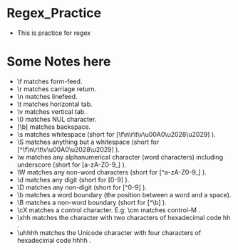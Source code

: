 # Regex_Practice

- This is practice for regex


# Some Notes here

- \f matches form-feed.
- \r matches carriage return.
- \n matches linefeed.
- \t matches horizontal tab.
- \v matches vertical tab.
- \0 matches NUL character.
- [\b] matches backspace.
- \s matches whitespace (short for [\f\n\r\t\v\u00A0\u2028\u2029] ).
- \S matches anything but a whitespace (short for [^\f\n\r\t\v\u00A0\u2028\u2029] ).
- \w matches any alphanumerical character (word characters) including underscore (short for [a-zA-Z0-9_] ).
- \W matches any non-word characters (short for [^a-zA-Z0-9_] ).
- \d matches any digit (short for [0-9] ).
- \D matches any non-digit (short for [^0-9] ).
- \b matches a word boundary (the position between a word and a space).
- \B matches a non-word boundary (short for [^\b] ).
- \cX matches a control character. E.g: \cm matches control-M .
- \xhh matches the character with two characters of hexadecimal code hh .
- \uhhhh matches the Unicode character with four characters of hexadecimal code hhhh .